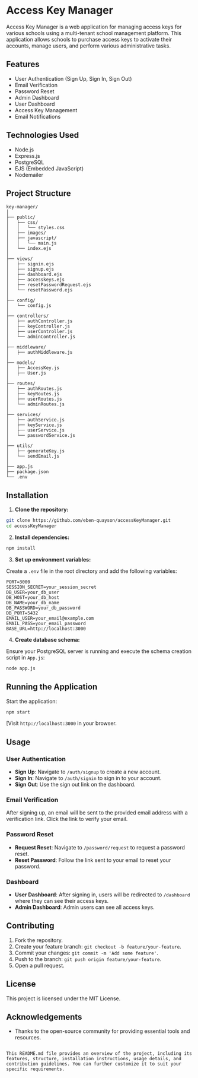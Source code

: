 
# Access Key Manager

Access Key Manager is a web application for managing access keys for various schools using a multi-tenant school management platform. This application allows schools to purchase access keys to activate their accounts, manage users, and perform various administrative tasks.

## Features

- User Authentication (Sign Up, Sign In, Sign Out)
- Email Verification
- Password Reset
- Admin Dashboard
- User Dashboard
- Access Key Management
- Email Notifications

## Technologies Used

- Node.js
- Express.js
- PostgreSQL
- EJS (Embedded JavaScript)
- Nodemailer

## Project Structure

```
key-manager/
│
├── public/
│   ├── css/
│   │   └── styles.css
│   ├── images/
│   ├── javascript/
│   │   └── main.js
│   └── index.ejs
│
├── views/
│   ├── signin.ejs
│   ├── signup.ejs
│   ├── dashboard.ejs
│   ├── accesskeys.ejs
│   ├── resetPasswordRequest.ejs
│   └── resetPassword.ejs
│
├── config/
│   └── config.js
│
├── controllers/
│   ├── authController.js
│   ├── keyController.js
│   ├── userController.js
│   └── adminController.js
│
├── middleware/
│   ├── authMiddleware.js
│
├── models/
│   ├── AccessKey.js
│   ├── User.js
│
├── routes/
│   ├── authRoutes.js
│   ├── keyRoutes.js
│   ├── userRoutes.js
│   └── adminRoutes.js
│
├── services/
│   ├── authService.js
│   ├── keyService.js
│   ├── userService.js
│   └── passwordService.js
│
├── utils/
│   ├── generateKey.js
│   └── sendEmail.js
│
├── app.js
├── package.json
└── .env
```

## Installation

1. **Clone the repository:**

```sh
git clone https://github.com/eben-quayson/accessKeyManager.git
cd accessKeyManager
```

2. **Install dependencies:**

```sh
npm install
```

3. **Set up environment variables:**

Create a `.env` file in the root directory and add the following variables:

```env
PORT=3000
SESSION_SECRET=your_session_secret
DB_USER=your_db_user
DB_HOST=your_db_host
DB_NAME=your_db_name
DB_PASSWORD=your_db_password
DB_PORT=5432
EMAIL_USER=your_email@example.com
EMAIL_PASS=your_email_password
BASE_URL=http://localhost:3000

```

4. **Create database schema:**

Ensure your PostgreSQL server is running and execute the schema creation script in `App.js`:

```sh
node app.js
```

## Running the Application

Start the application:

```sh
npm start
```

[Visit `http://localhost:3000` in your browser.
## Usage

### User Authentication

- **Sign Up**: Navigate to `/auth/signup` to create a new account.
- **Sign In**: Navigate to `/auth/signin` to sign in to your account.
- **Sign Out**: Use the sign out link on the dashboard.

### Email Verification

After signing up, an email will be sent to the provided email address with a verification link. Click the link to verify your email.

### Password Reset

- **Request Reset**: Navigate to `/password/request` to request a password reset.
- **Reset Password**: Follow the link sent to your email to reset your password.

### Dashboard

- **User Dashboard**: After signing in, users will be redirected to `/dashboard` where they can see their access keys.
- **Admin Dashboard**: Admin users can see all access keys.

## Contributing

1. Fork the repository.
2. Create your feature branch: `git checkout -b feature/your-feature`.
3. Commit your changes: `git commit -m 'Add some feature'`.
4. Push to the branch: `git push origin feature/your-feature`.
5. Open a pull request.

## License

This project is licensed under the MIT License.

## Acknowledgements
- Thanks to the open-source community for providing essential tools and resources.

```

This README.md file provides an overview of the project, including its features, structure, installation instructions, usage details, and contribution guidelines. You can further customize it to suit your specific requirements.
